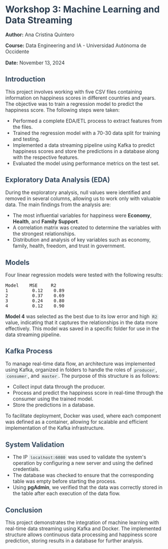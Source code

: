 <!DOCTYPE html>
<html>
<head>
  <style>
    h1 { color: #2c3e50; font-size: 2em; }
    h2 { color: #34495e; font-size: 1.5em; }
    p, li { font-size: 1.1em; color: #2d3436; }
    code { background-color: #ecf0f1; padding: 2px 4px; border-radius: 4px; }
  </style>
</head>
<body>

<h1>Workshop 3: Machine Learning and Data Streaming</h1>

<p><strong>Author:</strong> Ana Cristina Quintero</p>
<p><strong>Course:</strong> Data Engineering and IA - Universidad Autónoma de Occidente</p>
<p><strong>Date:</strong> November 13, 2024</p>

<h2>Introduction</h2>
<p>This project involves working with five CSV files containing information on happiness scores in different countries and years. The objective was to train a regression model to predict the happiness score. The following steps were taken:</p>
<ul>
  <li>Performed a complete EDA/ETL process to extract features from the files.</li>
  <li>Trained the regression model with a 70-30 data split for training and testing.</li>
  <li>Implemented a data streaming pipeline using Kafka to predict happiness scores and store the predictions in a database along with the respective features.</li>
  <li>Evaluated the model using performance metrics on the test set.</li>
</ul>

<h2>Exploratory Data Analysis (EDA)</h2>
<p>During the exploratory analysis, null values were identified and removed in several columns, allowing us to work only with valuable data. The main findings from the analysis are:</p>
<ul>
  <li>The most influential variables for happiness were <strong>Economy</strong>, <strong>Health</strong>, and <strong>Family Support</strong>.</li>
  <li>A correlation matrix was created to determine the variables with the strongest relationships.</li>
  <li>Distribution and analysis of key variables such as economy, family, health, freedom, and trust in government.</li>
</ul>

<h2>Models</h2>
<p>Four linear regression models were tested with the following results:</p>
<pre>
Model    MSE     R2
1         0.12    0.89
2         0.37    0.69
3         0.24    0.80
4         0.12    0.90
</pre>
<p><strong>Model 4</strong> was selected as the best due to its low error and high <code>R2</code> value, indicating that it captures the relationships in the data more effectively. This model was saved in a specific folder for use in the data streaming pipeline.</p>

<h2>Kafka Process</h2>
<p>To manage real-time data flow, an architecture was implemented using Kafka, organized in folders to handle the roles of <code>producer</code>, <code>consumer</code>, and <code>master</code>. The purpose of this structure is as follows:</p>
<ul>
  <li>Collect input data through the producer.</li>
  <li>Process and predict the happiness score in real-time through the consumer using the trained model.</li>
  <li>Store the predictions in a database.</li>
</ul>
<p>To facilitate deployment, Docker was used, where each component was defined as a container, allowing for scalable and efficient implementation of the Kafka infrastructure.</p>

<h2>System Validation</h2>
<ul>
  <li>The IP <code>localhost:6080</code> was used to validate the system's operation by configuring a new server and using the defined credentials.</li>
  <li>The database was checked to ensure that the corresponding table was empty before starting the process.</li>
  <li>Using <strong>pgAdmin</strong>, we verified that the data was correctly stored in the table after each execution of the data flow.</li>
</ul>

<h2>Conclusion</h2>
<p>This project demonstrates the integration of machine learning with real-time data streaming using Kafka and Docker. The implemented structure allows continuous data processing and happiness score prediction, storing results in a database for further analysis.</p>

</body>
</html>

